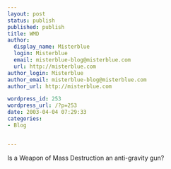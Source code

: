 ```yaml
---
layout: post
status: publish
published: publish
title: WMD
author:
  display_name: Misterblue
  login: Misterblue
  email: misterblue-blog@misterblue.com
  url: http://misterblue.com
author_login: Misterblue
author_email: misterblue-blog@misterblue.com
author_url: http://misterblue.com

wordpress_id: 253
wordpress_url: /?p=253
date: 2003-04-04 07:29:33
categories:
- Blog


---
```

<p>
Is a Weapon of Mass Destruction an anti-gravity gun?
</p>
